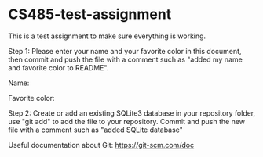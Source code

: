 # CS485-test-assignment

This is a test assignment to make sure everything is working.

Step 1: Please enter your name and your favorite color in this document, then commit and push the file with a comment such as "added my name and favorite color to README".

Name:

Favorite color:

Step 2: Create or add an existing SQLite3 database in your repository folder, use "git add" to add the file to your repository. Commit and push the new file with a comment such as "added SQLite database"

Useful documentation about Git: https://git-scm.com/doc
